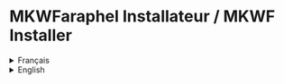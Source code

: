 # MKWFaraphel Installateur / MKWF Installer
<details><summary>Français</summary>
   
Cet outil vous permet d'installer Mario Kart Wii Faraphel sans avoir à modifier tous les fichiers 1 par 1.
Pour plus d'information, vous pouvez regarder le [wiki du projet](https://github.com/Faraphel/MKWF-Install/wiki) 
ou rejoindre le [discord du mod](https://discord.gg/HEYW5v8ZCd).

## Prérequis
- Une ROM de Mario Kart Wii dumpé depuis votre console avec votre propre copie (en CISO, ISO, WBFS, FST (Dossier))
- L'installateur disponible dans https://github.com/Faraphel/MKWF-Install/releases -> MKWF.vX.X.zip en .exe,
ou utiliser la source si vous avez python 3.8 et la librairie requests ainsi que pillow
    
## Installations
- Lancer l'application MKWF-Install.exe / MKWF-Install.py
- Sélectionner la ROM de votre jeu
- Appuyez sur "Extraire le fichier", qui va copier votre jeu dans un dossier nommé MKWiiFaraphel
- Une fois le fichier extrait, appuyez sur "Préparer les fichiers", cela va convertir beaucoup de fichiers,
comprenant les textes, les textures, les fichiers des menus, certains items et les courses. Cela peut prendre
un certains temps (environ 15min). Cette opération n'a besoin d'être faite qu'une seule fois
- Une fois les fichiers prêt, vous pouvez choisir le format de sortie du jeu (ISO, CISO, WBFS, FST (Dossier))
et appuyez sur "Installer le mod". Après cette opération, une notification va apparaître vous informant
que l'installation est terminée
    
Une fois cela fait, vous pouvez lancer votre jeu avec Dolphin ou depuis votre Wii avec un Homebrew.
L'ID du jeu est RMCP60 si vous n'avez pas choisi comme format de sortie FST.
    
Si vous rencontrez un problème avec l'installateur, envoyez-moi un mp sur discord à Faraphel#5846 / Faraphel#0001
</details>


<details><summary>English</summary>
   
This tools allow you to install Mario Kart Wii Faraphel without having to edit each file manually.
For more information, you can look at the [wiki](https://github.com/Faraphel/MKWF-Install/wiki) 
or join the [mod's discord](https://discord.gg/HEYW5v8ZCd)

## Prérequis
- A Mario Kart Wii file dump from your own console with your own copie (in CISO, ISO, WBFS, FST (Directory))
- The installer available in https://github.com/Faraphel/MKWF-Install/releases -> MKWF.vX.X.zip in .exe,
or you can use the source if you have python 3.8, requests and pillow.
    
## Installations
- start MKWF-Install.exe / MKWF-Install.py
- Select game file
- Press "Extract file", that'll extract the game in a directory named MKWiiFaraphel
- Once the file extracted, press "Prepare files". This is going to convert many files,
including texts, textures, menus files, items and tracks. This can take a while
(approximately 15min). This only need to be done one time.
- Once files are ready, you can choose the game extension output (ISO, CISO, WBFS, FST (Directory))
and press "Install mod". Once the mod is installed, a notification will appear.
    
You can now play the game with Dolphin, or on your Wii with a Homebrew.
The game ID is RMCP60 if output format isn't FST.
    
If you find a problem with the program, please contact me on discord at Faraphel#5846 / Faraphel#0001
</details>
